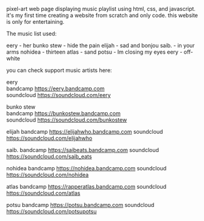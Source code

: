 pixel-art web page displaying music playlist using html, css, and javascript. 
it's my first time creating a website from scratch and only code. this website is only for entertaining.

The music list used:

eery - her
bunko stew - hide the pain
elijah - sad and bonjou
saib. - in your arms
nohidea - thirteen
atlas - sand
potsu - Im closing my eyes
eery - off-white

you can check support music artists here: 

eery <br>
bandcamp https://eery.bandcamp.com <br>
soundcloud https://soundcloud.com/eery

bunko stew <br>
bandcamp https://bunkostew.bandcamp.com <br>
soundcloud https://soundcloud.com/bunkostew

elijah
bandcamp https://elijahwho.bandcamp.com 
soundcloud https://soundcloud.com/elijahwho

saib. 
bandcamp https://saibeats.bandcamp.com 
soundcloud https://soundcloud.com/saib_eats

nohidea
bandcamp https://nohidea.bandcamp.com 
soundcloud https://soundcloud.com/nohidea

atlas
bandcamp https://rapperatlas.bandcamp.com 
soundcloud https://soundcloud.com/atlas

potsu
bandcamp https://potsu.bandcamp.com 
soundcloud https://soundcloud.com/potsupotsu
